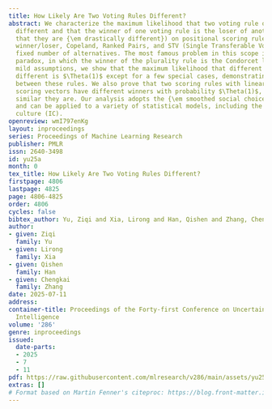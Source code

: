 ```yaml
---
title: How Likely Are Two Voting Rules Different?
abstract: We characterize the maximum likelihood that two voting rule outcomes are
  different and that the winner of one voting rule is the loser of another (implying
  that they are {\em drastically different}) on positional scoring rules, Condorcet
  winner/loser, Copeland, Ranked Pairs, and STV (Single Transferable Vote) under any
  fixed number of alternatives. The most famous problem in this scope is strong Borda’s
  paradox, in which the winner of the plurality rule is the Condorcet loser. Under
  mild assumptions, we show that the maximum likelihood that different rules are drastically
  different is $\Theta(1)$ except for a few special cases, demonstrating the difference
  between these rules. We also prove that two scoring rules with linear independent
  scoring vectors have different winners with probability $\Theta(1)$, no matter how
  similar they are. Our analysis adopts the {\em smoothed social choice framework} \cite{xia2020smoothed}
  and can be applied to a variety of statistical models, including the standard impartial
  culture (IC).
openreview: wmI797enKg
layout: inproceedings
series: Proceedings of Machine Learning Research
publisher: PMLR
issn: 2640-3498
id: yu25a
month: 0
tex_title: How Likely Are Two Voting Rules Different?
firstpage: 4806
lastpage: 4825
page: 4806-4825
order: 4806
cycles: false
bibtex_author: Yu, Ziqi and Xia, Lirong and Han, Qishen and Zhang, Chengkai
author:
- given: Ziqi
  family: Yu
- given: Lirong
  family: Xia
- given: Qishen
  family: Han
- given: Chengkai
  family: Zhang
date: 2025-07-11
address:
container-title: Proceedings of the Forty-first Conference on Uncertainty in Artificial
  Intelligence
volume: '286'
genre: inproceedings
issued:
  date-parts:
  - 2025
  - 7
  - 11
pdf: https://raw.githubusercontent.com/mlresearch/v286/main/assets/yu25a/yu25a.pdf
extras: []
# Format based on Martin Fenner's citeproc: https://blog.front-matter.io/posts/citeproc-yaml-for-bibliographies/
---
```

